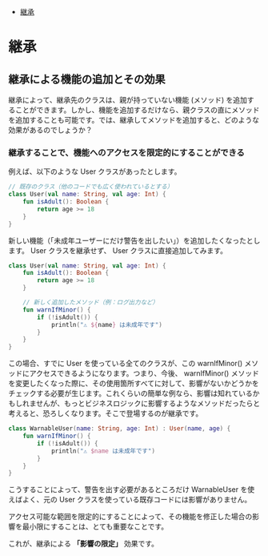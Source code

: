 - [継承](#継承)


# 継承

## 継承による機能の追加とその効果

継承によって、継承先のクラスは、親が持っていない機能 (メソッド) を追加することができます。しかし、機能を追加するだけなら、親クラスの直にメソッドを追加することも可能です。では、継承してメソッドを追加すると、どのような効果があるのでしょうか？

### 継承することで、機能へのアクセスを限定的にすることができる

例えば、以下のような User クラスがあったとします。

```kotlin
// 既存のクラス（他のコードでも広く使われているとする）
class User(val name: String, val age: Int) {
    fun isAdult(): Boolean {
        return age >= 18
    }
}
```

新しい機能（「未成年ユーザーにだけ警告を出したい」）を追加したくなったとします。 User クラスを継承せず、 User クラスに直接追加してみます。

```kotlin
class User(val name: String, val age: Int) {
    fun isAdult(): Boolean {
        return age >= 18
    }

    // 新しく追加したメソッド（例：ログ出力など）
    fun warnIfMinor() {
        if (!isAdult()) {
            println("⚠ ${name} は未成年です")
        }
    }
}
```

この場合、すでに User を使っている全てのクラスが、この warnIfMinor() メソッドにアクセスできるようになります。つまり、今後、 warnIfMinor() メソッドを変更したくなった際に、その使用箇所すべてに対して、影響がないかどうかをチェックする必要が生じます。これくらいの簡単な例なら、影響は知れているかもしれませんが、もっとビジネスロジックに影響するようなメソッドだったらと考えると、恐ろしくなります。そこで登場するのが継承です。

```kotlin
class WarnableUser(name: String, age: Int) : User(name, age) {
    fun warnIfMinor() {
        if (!isAdult()) {
            println("⚠ $name は未成年です")
        }
    }
}
```

こうすることによって、警告を出す必要があるところだけ WarnableUser を使えばよく、元の User クラスを使っている既存コードには影響がありません。

アクセス可能な範囲を限定的にすることによって、その機能を修正した場合の影響を最小限にすることは、とても重要なことです。

これが、継承による **「影響の限定」** 効果です。







